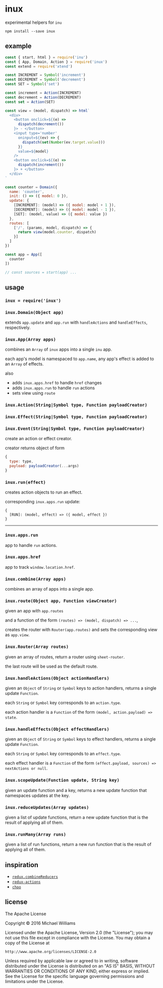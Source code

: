 # inux

experimental helpers for `inu`

```shell
npm install --save inux
```

## example

```js
const { start, html } = require('inu')
const { App, Domain, Action } = require('inux')
const extend = require('xtend')

const INCREMENT = Symbol('increment')
const DECREMENT = Symbol('decrement')
const SET = Symbol('set')

const increment = Action(INCREMENT)
const decrement = Action(DECREMENT)
const set = Action(SET)

const view = (model, dispatch) => html`
  <div>
    <button onclick=${(e) =>
      dispatch(decrement())
    }> - </button>
    <input type='number'
      oninput=${(ev) => {
        dispatch(set(Number(ev.target.value)))
      }}
      value=${model}
    />
    <button onclick=${(e) =>
      dispatch(increment())
    }> + </button>
  </div>
`

const counter = Domain({
  name: 'counter',
  init: () => ({ model: 0 }),
  update: {
    [INCREMENT]: (model) => ({ model: model + 1 }),
    [DECREMENT]: (model) => ({ model: model - 1 }),
    [SET]: (model, value) => ({ model: value })
  },
  routes: [
    ['/', (params, model, dispatch) => {
      return view(model.counter, dispatch)
    }]
  ]
})

const app = App([
  counter
])

// const sources = start(app) ...
```

## usage

### `inux = require('inux')`

### `inux.Domain(Object app)`

extends `app.update` and `app.run` with `handleActions` and `handleEffects`, respectively.

### `inux.App(Array apps)`

combines an `Array` of `inux` apps into a single `inu` app.

each app's model is namespaced to `app.name`, 
any app's effect is added to an `Array` of effects.

also

- adds `inux.apps.href` to handle `href` changes
- adds `inux.apps.run` to handle `run` actions
- sets view using `route`

### `inux.Action(String|Symbol type, Function payloadCreator)`
### `inux.Effect(String|Symbol type, Function payloadCreator)`
### `inux.Event(String|Symbol type, Function payloadCreator)`

create an action or effect creator.

creator returns object of form

```js
{
  type: type,
  payload: payloadCreator(...args)
}
```

### `inux.run(effect)`

creates action objects to run an effect.

corresponding `inux.apps.run` update:

```
{
  [RUN]: (model, effect) => ({ model, effect })
}
```

---

### `inux.apps.run`

app to handle `run` actions.

### `inux.apps.href`

app to track `window.location.href`.

### `inux.combine(Array apps)`

combines an array of apps into a single app.

### `inux.route(Object app, Function viewCreator)`

given an app with `app.routes`

and a function of the form `(routes) => (model, dispatch) => ...`,

creates the router with `Router(app.routes)` and sets the corresponding view as `app.view`.

### `inux.Router(Array routes)`

given an array of routes, return a router using `sheet-router`.

the last route will be used as the default route.

### `inux.handleActions(Object actionHandlers)`

given an `Object` of `String` or `Symbol` keys to action handlers, returns a single update `Function`.

each `String` or `Symbol` key corresponds to an `action.type`.

each action handler is a `Function` of the form `(model, action.payload) => state`.

### `inux.handleEffects(Object effectHandlers)`

given an `Object` of `String` or `Symbol` keys to effect handlers, returns a single update `Function`.

each `String` or `Symbol` key corresponds to an `effect.type`.

each effect handler is a `Function` of the form `(effect.payload, sources) => nextActions or null`.

### `inux.scopeUpdate(Function update, String key)`

given an update function and a key, returns a new update function that namespaces updates at the key.

### `inux.reduceUpdates(Array updates)`

given a list of update functions, return a new update function that is the result of applying all of them.

### `inux.runMany(Array runs)`

given a list of run functions, return a new run function that is the result of applying all of them.

## inspiration

- [`redux.combineReducers`](http://redux.js.org/docs/api/combineReducers.html)
- [`redux-actions`](https://github.com/acdlite/redux-actions)
- [`choo`](https://github.com/yoshuawuyts/choo)

## license

The Apache License

Copyright &copy; 2016 Michael Williams

Licensed under the Apache License, Version 2.0 (the "License");
you may not use this file except in compliance with the License.
You may obtain a copy of the License at

    http://www.apache.org/licenses/LICENSE-2.0

Unless required by applicable law or agreed to in writing, software
distributed under the License is distributed on an "AS IS" BASIS,
WITHOUT WARRANTIES OR CONDITIONS OF ANY KIND, either express or implied.
See the License for the specific language governing permissions and
limitations under the License.
